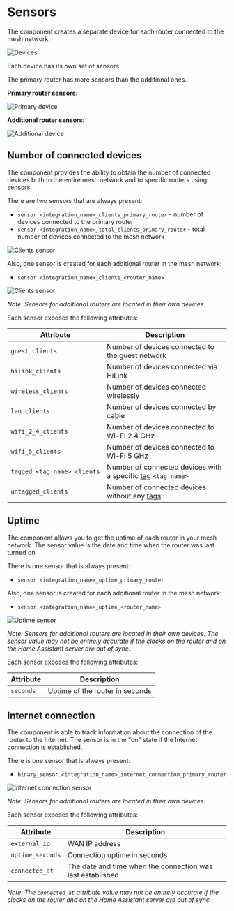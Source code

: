 # Sensors

The component creates a separate device for each router connected to the mesh network. 

![Devices](images/integration_devices.png)

Each device has its own set of sensors. 

The primary router has more sensors than the additional ones.

**Primary router sensors:**

![Primary device](images/device_primary_sensors.png)

**Additional router sensors:**

![Additional device](images/device_additional_sensors.png)

## Number of connected devices

The component provides the ability to obtain the number of connected devices both to the entire mesh network and to specific routers using sensors.

There are two sensors that are always present:
* `sensor.<integration_name>_clients_primary_router` - number of devices connected to the primary router
* `sensor.<integration_name>_total_clients_primary_router` - total number of devices connected to the mesh network

![Clients sensor](images/sensor_total_clients.png)

Also, one sensor is created for each additional router in the mesh network:
* `sensor.<integration_name>_clients_<router_name>`

![Clients sensor](images/sensor_clients.png)

_Note: Sensors for additional routers are located in their own devices._

Each sensor exposes the following attributes:

|         Attribute            |                                        Description                                         |
|------------------------------|--------------------------------------------------------------------------------------------|
| `guest_clients`              | Number of devices connected to the guest network                                           |
| `hilink_clients`             | Number of devices connected via HiLink                                                     |
| `wireless_clients`           | Number of devices connected wirelessly                                                     |
| `lan_clients`                | Number of devices connected by cable                                                       |
| `wifi_2_4_clients`           | Number of devices connected to Wi-Fi 2.4 GHz                                               |
| `wifi_5_clients`             | Number of devices connected to Wi-Fi 5 GHz                                                 |
| `tagged_<tag_name>_clients`  | Number of connected devices with a specific [tag](device-tags.md#device-tags) `<tag_name>` |
| `untagged_clients`           | Number of connected devices without any [tags](device-tags.md#device-tags)                 |

## Uptime

The component allows you to get the uptime of each router in your mesh network. 
The sensor value is the date and time when the router was last turned on.

There is one sensor that is always present:
* `sensor.<integration_name>_uptime_primary_router`

Also, one sensor is created for each additional router in the mesh network:
* `sensor.<integration_name>_uptime_<router_name>`

![Uptime sensor](images/sensor_uptime.png)

_Note: Sensors for additional routers are located in their own devices. The sensor value may not be entirely accurate if the clocks on the router and on the Home Assistant server are out of sync._

Each sensor exposes the following attributes:

|     Attribute        |          Description            |
|----------------------|---------------------------------|
| `seconds`            | Uptime of the router in seconds |

## Internet connection

The component is able to track information about the connection of the router to the Internet.
The sensor is in the "on" state if the Internet connection is established.

There is one sensor that is always present:
* `binary_sensor.<integration_name>_internet_connection_primary_router`

![Internet connection sensor](images/sensor_internet_connection.png)

_Note: Sensors for additional routers are located in their own devices._

Each sensor exposes the following attributes:

|     Attribute        |                        Description                          |
|----------------------|-------------------------------------------------------------|
| `external_ip`        | WAN IP address                                              |
| `uptime_seconds`     | Connection uptime in seconds                                |
| `connected_at`       | The date and time when the connection was last established  |

_Note: The `connected_at` attribute value may not be entirely accurate if the clocks on the router and on the Home Assistant server are out of sync._